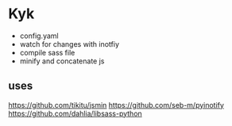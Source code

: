 Kyk
===

- config.yaml
- watch for changes with inotfiy
- compile sass file
- minify and concatenate js


uses
----
https://github.com/tikitu/jsmin
https://github.com/seb-m/pyinotify
https://github.com/dahlia/libsass-python
